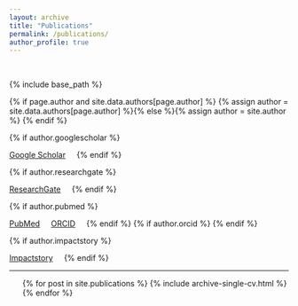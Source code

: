 ```yaml
---
layout: archive
title: "Publications"
permalink: /publications/
author_profile: true
---
```


<br>

{% include base_path %}

{% if page.author and site.data.authors[page.author] %}
  {% assign author = site.data.authors[page.author] %}{% else %}{% assign author = site.author %}
{% endif %}

{% if author.googlescholar %}
  <div style="float: left; margin-right: 20px">
    <a href="{{ author.googlescholar }}"><i class="fas fa-graduation-cap"></i> Google Scholar</a>
  </div>
{% endif %}

{% if author.researchgate %}
  <div style="float: left; margin-right: 20px">
    <a href="{{ author.researchgate }}"><i class="fab fa-researchgate" aria-hidden="true"></i> ResearchGate</a>
  </div>
{% endif %}

{% if author.pubmed %}
  <div style="float: left; margin-right: 20px">
    <a href="{{ author.pubmed }}"><i class="ai ai-pubmed-square ai-fw"></i> PubMed</a>
  </div>
{% endif %}
{% if author.orcid %}
  <div style="float: left; margin-right: 20px">
    <a href="{{ author.orcid }}"><i class="ai ai-orcid-square ai-fw"></i> ORCID</a>
  </div>
{% endif %}

{% if author.impactstory %}
  <div style="float: left; margin-right: 20px">
    <a href="{{ author.impactstory }}"><i class="ai ai-impactstory ai-fw"></i> Impactstory</a>
  </div>
{% endif %}

<br>

---

<!-- {% if author.googlescholar %}
  You can also find my articles on <u><a href="{{author.googlescholar}}">my Google Scholar profile</a>.</u>
{% endif %} -->

<!-- {% for post in site.publications reversed %}
  {% include archive-single.html %}
{% endfor %}
 -->

<ul>{% for post in site.publications %}
  {% include archive-single-cv.html %}
{% endfor %}</ul>
